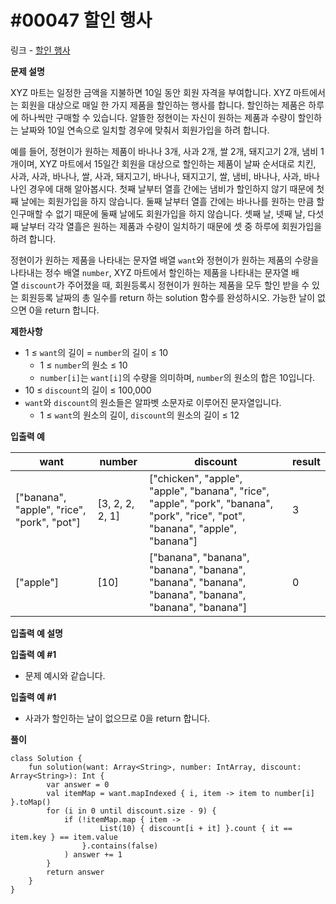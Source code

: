 # #00047 할인 행사

링크 - [할인 행사](https://school.programmers.co.kr/learn/courses/30/lessons/131127)

**문제 설명**

XYZ 마트는 일정한 금액을 지불하면 10일 동안 회원 자격을 부여합니다. XYZ 마트에서는 회원을 대상으로 매일 한 가지 제품을 할인하는 행사를 합니다. 할인하는 제품은 하루에 하나씩만 구매할 수 있습니다. 알뜰한 정현이는 자신이 원하는 제품과 수량이 할인하는 날짜와 10일 연속으로 일치할 경우에 맞춰서 회원가입을 하려 합니다.

예를 들어, 정현이가 원하는 제품이 바나나 3개, 사과 2개, 쌀 2개, 돼지고기 2개, 냄비 1개이며, XYZ 마트에서 15일간 회원을 대상으로 할인하는 제품이 날짜 순서대로 치킨, 사과, 사과, 바나나, 쌀, 사과, 돼지고기, 바나나, 돼지고기, 쌀, 냄비, 바나나, 사과, 바나나인 경우에 대해 알아봅시다. 첫째 날부터 열흘 간에는 냄비가 할인하지 않기 때문에 첫째 날에는 회원가입을 하지 않습니다. 둘째 날부터 열흘 간에는 바나나를 원하는 만큼 할인구매할 수 없기 때문에 둘째 날에도 회원가입을 하지 않습니다. 셋째 날, 넷째 날, 다섯째 날부터 각각 열흘은 원하는 제품과 수량이 일치하기 때문에 셋 중 하루에 회원가입을 하려 합니다.

정현이가 원하는 제품을 나타내는 문자열 배열 `want`와 정현이가 원하는 제품의 수량을 나타내는 정수 배열 `number`, XYZ 마트에서 할인하는 제품을 나타내는 문자열 배열 `discount`가 주어졌을 때, 회원등록시 정현이가 원하는 제품을 모두 할인 받을 수 있는 회원등록 날짜의 총 일수를 return 하는 solution 함수를 완성하시오. 가능한 날이 없으면 0을 return 합니다.

****제한사항****

- 1 ≤ `want`의 길이 = `number`의 길이 ≤ 10
    - 1 ≤ `number`의 원소 ≤ 10
    - `number[i]`는 `want[i]`의 수량을 의미하며, `number`의 원소의 합은 10입니다.
- 10 ≤ `discount`의 길이 ≤ 100,000
- `want`와 `discount`의 원소들은 알파벳 소문자로 이루어진 문자열입니다.
    - 1 ≤ `want`의 원소의 길이, `discount`의 원소의 길이 ≤ 12

****입출력 예****

| want | number | discount | result |
| --- | --- | --- | --- |
| ["banana", "apple", "rice", "pork", "pot"] | [3, 2, 2, 2, 1] | ["chicken", "apple", "apple", "banana", "rice", "apple", "pork", "banana", "pork", "rice", "pot", "banana", "apple", "banana"] | 3 |
| ["apple"] | [10] | ["banana", "banana", "banana", "banana", "banana", "banana", "banana", "banana", "banana", "banana"] | 0 |

****입출력 예 설명****

**입출력 예 #1**

- 문제 예시와 같습니다.

**입출력 예 #1**

- 사과가 할인하는 날이 없으므로 0을 return 합니다.

**풀이**

```
class Solution {
    fun solution(want: Array<String>, number: IntArray, discount: Array<String>): Int {
        var answer = 0
        val itemMap = want.mapIndexed { i, item -> item to number[i] }.toMap()
        for (i in 0 until discount.size - 9) {
            if (!itemMap.map { item ->
                    List(10) { discount[i + it] }.count { it == item.key } == item.value
                }.contains(false)
            ) answer += 1
        }
        return answer
    }
}
```